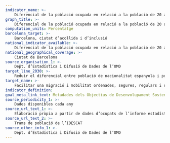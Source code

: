 ```yaml
---
indicator_name: >-
    Diferencial de la població ocupada en relació a la població de 20 a 64 anys entre persones amb nacionalitat espanyola i persones amb nacionalitat estrangera
graph_title: >-
    Diferencial de la població ocupada en relació a la població de 20 a 64 anys entre persones amb nacionalitat espanyola i persones amb nacionalitat estrangera
computation_units: Percentatge
barcelona_target: >-
    Barcelona, ciutat d’acollida i d’inclusió
national_indicator_available: >-
    Diferencial de la població ocupada en relació a la població de 20 a 64 anys entre persones amb nacionalitat espanyola i persones amb nacionalitat estrangera
national_geographical_coverage: >-
    Ciutat de Barcelona 
source_organisation_1: >-
    Dept. d’Estadística i Difusió de Dades de l’OMD 
target_line_2030: >-
    Reduir el diferencial entre població de nacionalitat espanyola i població de nacionalitat estrangera en la falta d’accés al mercat de treball formal. Valor fita 2030: Per determinar 
target_name: >-
    Facilitar una migració i mobilitat ordenades, segures, regulars i responsables de les persones, també mitjançant l’aplicació de polítiques migratòries planificades i ben gestionades
indicator_definition:
goal_meta_link_text: Metadades dels Objectius de Desenvolupament Sostenible de les Nacions Unides (pdf 894kB)
source_periodicity_1: >-
    Dades disponibles cada any
source_url_text_1: >-
    Elaboració pròpia a partir de dades d’ocupats de l’informe estadístic del Mercat de Treball 
source_url_text_2: >-	
	Trams de població de l’IDESCAT
source_other_info_1: >-
    Dept. d’Estadística i Difusió de Dades de l’OMD 
---
```

